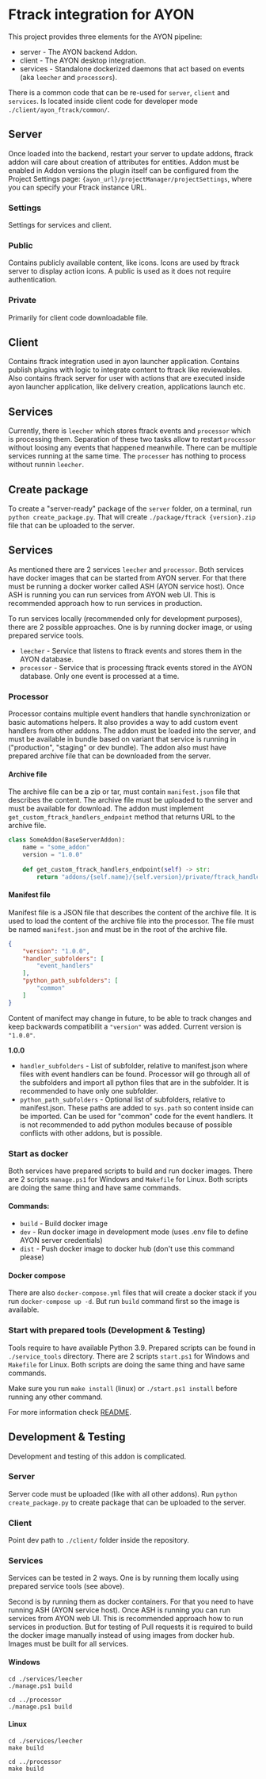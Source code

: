 # Ftrack integration for AYON

This project provides three elements for the AYON pipeline:
 * server - The AYON backend Addon.
 * client - The AYON desktop integration.
 * services - Standalone dockerized daemons that act based on events (aka `leecher` and `processors`).

There is a common code that can be re-used for `server`, `client` and `services`. Is located inside client code for developer mode `./client/ayon_ftrack/common/`.

## Server
Once loaded into the backend, restart your server to update addons, ftrack addon will care about creation of attributes for entities. Addon must be enabled in Addon versions the plugin itself can be configured from the Project Settings page: `{ayon_url}/projectManager/projectSettings`, where you can specify your Ftrack instance URL.

### Settings
Settings for services and client.

### Public
Contains publicly available content, like icons. Icons are used by ftrack server to display action icons. A public is used as it does not require authentication.

### Private
Primarily for client code downloadable file.

## Client
Contains ftrack integration used in ayon launcher application. Contains publish plugins with logic to integrate content to ftrack like reviewables. Also contains ftrack server for user with actions that are executed inside ayon launcher application, like delivery creation, applications launch etc.

## Services
Currently, there is `leecher` which stores ftrack events and `processor` which is processing them. Separation of these two tasks allow to restart `processor` without loosing any events that happened meanwhile. There can be multiple services running at the same time. The `processer` has nothing to process without runnin `leecher`.

## Create package
To create a "server-ready" package of the `server` folder, on a terminal, run `python create_package.py`. That will create `./package/ftrack {version}.zip` file that can be uploaded to the server.

## Services
As mentioned there are 2 services `leecher` and `processor`. Both services have docker images that can be started from AYON server. For that there must be running a docker worker called ASH (AYON service host). Once ASH is running you can run services from AYON web UI. This is recommended approach how to run services in production.

To run services locally (recommended only for development purposes), there are 2 possible approaches. One is by running docker image, or using prepared service tools.

- `leecher` - Service that listens to ftrack events and stores them in the AYON database.
- `processor` - Service that is processing ftrack events stored in the AYON database. Only one event is processed at a time.

### Processor
Processor contains multiple event handlers that handle synchronization or basic automations helpers. It also provides a way to add custom event handlers from other addons. The addon must be loaded into the server, and must be available in bundle based on variant that service is running in ("production", "staging" or dev bundle).
The addon also must have prepared archive file that can be downloaded from the server.

#### Archive file
The archive file can be a zip or tar, must contain `manifest.json` file that describes the content. The archive file must be uploaded to the server and must be available for download. The addon must implement `get_custom_ftrack_handlers_endpoint` method that returns URL to the archive file.

```python
class SomeAddon(BaseServerAddon):
    name = "some_addon"
    version = "1.0.0"
    
    def get_custom_ftrack_handlers_endpoint(self) -> str:
        return "addons/{self.name}/{self.version}/private/ftrack_handlers.tar.gz"
```

#### Manifest file
Manifest file is a JSON file that describes the content of the archive file. It is used to load the content of the archive file into the processor. The file must be named `manifest.json` and must be in the root of the archive file.

```json
{
    "version": "1.0.0",
    "handler_subfolders": [
        "event_handlers"
    ],
    "python_path_subfolders": [
        "common"
    ]
}
```
Content of manifect may change in future, to be able to track changes and keep backwards compatibilit a `"version"` was added. Current version is `"1.0.0"`.

<b>1.0.0</b>
- `handler_subfolders` - List of subfolder, relative to manifest.json where files with event handlers can be found. Processor will go through all of the subfolders and import all python files that are in the subfolder. It is recommended to have only one subfolder.
- `python_path_subfolders` - Optional list of subfolders, relative to manifest.json. These paths are added to `sys.path` so content inside can be imported. Can be used for "common" code for the event handlers. It is not recommended to add python modules because of possible conflicts with other addons, but is possible.


### Start as docker
Both services have prepared scripts to build and run docker images. There are 2 scripts `manage.ps1` for Windows and `Makefile` for Linux. Both scripts are doing the same thing and have same commands.

#### Commands:
- `build` - Build docker image
- `dev` - Run docker image in development mode (uses .env file to define AYON server credentials)
- `dist` - Push docker image to docker hub (don't use this command please)

#### Docker compose
There are also `docker-compose.yml` files that will create a docker stack if you run `docker-compose up -d`. But run `build` command first so the image is available. 

### Start with prepared tools (Development & Testing)
Tools require to have available Python 3.9. Prepared scripts can be found in `./service_tools` directory. There are 2 scripts `start.ps1` for Windows and `Makefile` for Linux. Both scripts are doing the same thing and have same commands.

Make sure you run `make install` (linux) or `./start.ps1 install` before running any other command.

For more information check [README](service_tools/README.md).

## Development & Testing
Development and testing of this addon is complicated.

### Server
Server code must be uploaded (like with all other addons). Run `python create_package.py` to create package that can be uploaded to the server.

### Client
Point dev path to `./client/` folder inside the repository.

### Services
Services can be tested in 2 ways. One is by running them locally using prepared service tools (see above).

Second is by running them as docker containers. For that you need to have running ASH (AYON service host). Once ASH is running you can run services from AYON web UI. This is recommended approach how to run services in production. But for testing of Pull requests it is required to build the docker image manually instead of using images from docker hub.
Images must be built for all services.

#### Windows
```shell
cd ./services/leecher
./manage.ps1 build

cd ../processor
./manage.ps1 build
```

#### Linux
```shell
cd ./services/leecher
make build

cd ../processor
make build
```
